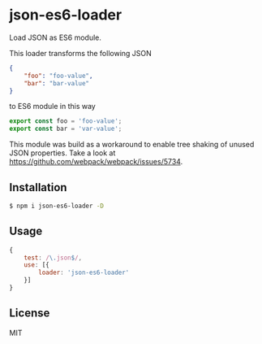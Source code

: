 # json-es6-loader

Load JSON as ES6 module. 

This loader transforms the following JSON

```json
{
    "foo": "foo-value",
    "bar": "bar-value"
}
```

to ES6 module in this way

```js
export const foo = 'foo-value';
export const bar = 'var-value';
```

This module was build as a workaround to enable tree shaking of unused JSON properties. Take a look at https://github.com/webpack/webpack/issues/5734.

## Installation

```sh
$ npm i json-es6-loader -D
```

## Usage

```js
{
    test: /\.json$/,
    use: [{
        loader: 'json-es6-loader'
    }]
}
```

## License

MIT
